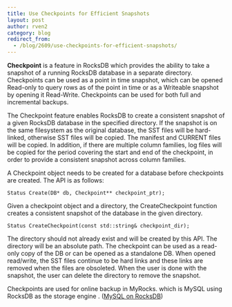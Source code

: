 ```yaml
---
title: Use Checkpoints for Efficient Snapshots
layout: post
author: rven2
category: blog
redirect_from:
  - /blog/2609/use-checkpoints-for-efficient-snapshots/
---
```


**Checkpoint** is a feature in RocksDB which provides the ability to take a snapshot of a running RocksDB database in a separate directory. Checkpoints can be used as a point in time snapshot, which can be opened Read-only to query rows as of the point in time or as a Writeable snapshot by opening it Read-Write. Checkpoints can be used for both full and incremental backups.

<!--truncate-->


The Checkpoint feature enables RocksDB to create a consistent snapshot of a given RocksDB database in the specified directory. If the snapshot is on the same filesystem as the original database, the SST files will be hard-linked, otherwise SST files will be copied. The manifest and CURRENT files will be copied. In addition, if there are multiple column families, log files will be copied for the period covering the start and end of the checkpoint, in order to provide a consistent snapshot across column families.




A Checkpoint object needs to be created for a database before checkpoints are created. The API is as follows:




`Status Create(DB* db, Checkpoint** checkpoint_ptr);`




Given a checkpoint object and a directory, the CreateCheckpoint function creates a consistent snapshot of the database in the given directory.




`Status CreateCheckpoint(const std::string& checkpoint_dir);`




The directory should not already exist and will be created by this API. The directory will be an absolute path. The checkpoint can be used as a ​read-only copy of the DB or can be opened as a standalone DB. When opened read/write, the SST files continue to be hard links and these links are removed when the files are obsoleted. When the user is done with the snapshot, the user can delete the directory to remove the snapshot.




Checkpoints are used for online backup in ​MyRocks. which is MySQL using RocksDB as the storage engine . ([MySQL on RocksDB](https://github.com/facebook/mysql-5.6)) ​
